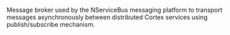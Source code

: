Message broker used by the NServiceBus messaging platform to transport messages asynchronously between distributed Cortex services using publish/subscribe mechanism.